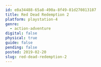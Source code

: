 ```yaml
---
id: e8a34488-65a8-490a-8f49-81d270813187
title: Red Dead Redemption 2
platform: playstation-4
genre:
  - action-adventure
digital: false
physical: true
guide: false
pending: false
posted: 2019-02-20
slug: red-dead-redemption-2
---
```

